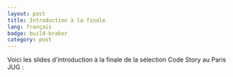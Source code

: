 ```yaml
---
layout: post
title: Introduction à la finale
lang: français
badge: build-braker
category: post
---
```


Voici les slides d'introduction à la finale de la sélection Code Story au Paris JUG :

<script src="http://speakerdeck.com/embed/4f3ca7f8fd7df8001f00086b.js"></script>